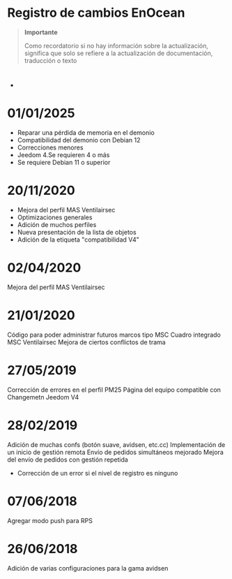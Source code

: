 # Registro de cambios EnOcean

>**Importante**
>
>Como recordatorio si no hay información sobre la actualización, significa que solo se refiere a la actualización de documentación, traducción o texto

# 

- 

# 01/01/2025

- Reparar una pérdida de memoria en el demonio
- Compatibilidad del demonio con Debian 12
- Correcciones menores
- Jeedom 4.Se requieren 4 o más
- Se requiere Debian 11 o superior

# 20/11/2020

- Mejora del perfil MAS Ventilairsec
- Optimizaciones generales
- Adición de muchos perfiles
- Nueva presentación de la lista de objetos
- Adición de la etiqueta "compatibilidad V4"

# 02/04/2020

Mejora del perfil MAS Ventilairsec

# 21/01/2020

Código para poder administrar futuros marcos tipo MSC
Cuadro integrado MSC Ventilairsec
Mejora de ciertos conflictos de trama

# 27/05/2019

Corrección de errores en el perfil PM25
Página del equipo compatible con Changemetn Jeedom V4

# 28/02/2019

Adición de muchas confs (botón suave, avidsen, etc.cc)
Implementación de un inicio de gestión remota
Envío de pedidos simultáneos mejorado
Mejora del envío de pedidos con gestión repetida

- Corrección de un error si el nivel de registro es ninguno

# 07/06/2018

Agregar modo push para RPS

# 26/06/2018

Adición de varias configuraciones para la gama avidsen
